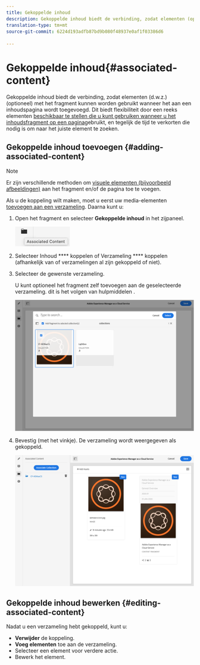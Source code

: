 ```yaml
---
title: Gekoppelde inhoud
description: Gekoppelde inhoud biedt de verbinding, zodat elementen (optioneel) met het fragment kunnen worden gebruikt wanneer het aan een inhoudspagina wordt toegevoegd.
translation-type: tm+mt
source-git-commit: 6224d193adfb87bd9b080f48937e0af1f03386d6

---
```



# Gekoppelde inhoud{#associated-content}

Gekoppelde inhoud biedt de verbinding, zodat elementen (d.w.z.) (optioneel) met het fragment kunnen worden gebruikt wanneer het aan een inhoudspagina wordt toegevoegd. Dit biedt flexibiliteit door een reeks elementen [beschikbaar te stellen die u kunt gebruiken wanneer u het inhoudsfragment op een pagina](/help/sites-cloud/authoring/fundamentals/content-fragments.md#using-associated-content)gebruikt, en tegelijk de tijd te verkorten die nodig is om naar het juiste element te zoeken.

## Gekoppelde inhoud toevoegen {#adding-associated-content}

>[!NOTE]
>
>Er zijn verschillende methoden om [visuele elementen (bijvoorbeeld afbeeldingen)](/help/assets/content-fragments/content-fragments.md#fragments-with-visual-assets) aan het fragment en/of de pagina toe te voegen.

Als u de koppeling wilt maken, moet u eerst uw media-elementen [toevoegen aan een verzameling](/help/assets/manage-collections.md). Daarna kunt u:

1. Open het fragment en selecteer **Gekoppelde inhoud** in het zijpaneel.

   ![Gekoppelde inhoud](assets/cfm-assoc-content-01.png)

2. Selecteer Inhoud **** koppelen of Verzameling **** koppelen (afhankelijk van of verzamelingen al zijn gekoppeld of niet).
3. Selecteer de gewenste verzameling.

   U kunt optioneel het fragment zelf toevoegen aan de geselecteerde verzameling. dit is het volgen van hulpmiddelen .

   ![Verzameling selecteren](assets/cfm-assoc-content-02.png)

4. Bevestig (met het vinkje). De verzameling wordt weergegeven als gekoppeld.

   ![cfm-6420-05](assets/cfm-assoc-content-03.png)

## Gekoppelde inhoud bewerken {#editing-associated-content}

Nadat u een verzameling hebt gekoppeld, kunt u:

* **Verwijder** de koppeling.
* **Voeg elementen** toe aan de verzameling.
* Selecteer een element voor verdere actie.
* Bewerk het element.
